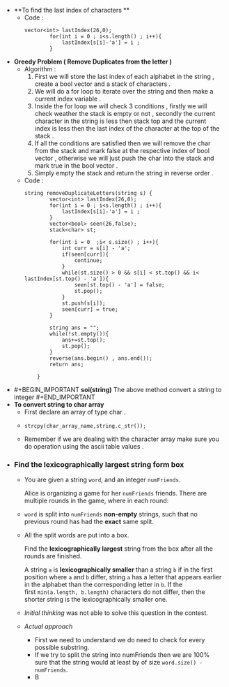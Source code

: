 - **To find the last index of characters **
	- Code : 
	  ```
	  vector<int> lastIndex(26,0);
	          for(int i = 0 ; i<s.length() ; i++){
	              lastIndex[s[i]-'a'] = i ;
	          }
	  ```
- **Greedy Problem ( Remove Duplicates from the letter )**
	- Algorithm : 
	  1. First we will store the last index of each alphabet in the string , create a bool vector and a stack of characters . 
	  2. We will do a for loop to iterate over the string and then make a current index variable . 
	  3. Inside the for loop we will check 3 conditions , firstly we will check weather the stack is empty or not , secondly  the current character in the string is less then stack top and the current index is less then the last index of the character at the top of the stack . 
	  4. If all the conditions are satisfied then we will remove the char from the stack and mark false at the respective index of bool vector , otherwise we will just push the char into the stack and mark true in the bool vector . 
	  5. Simply empty the stack and return the string in reverse order .
	- Code : 
	  ```
	  string removeDuplicateLetters(string s) {
	          vector<int> lastIndex(26,0);
	          for(int i = 0 ; i<s.length() ; i++){
	              lastIndex[s[i]-'a'] = i ;
	          }
	          vector<bool> seen(26,false);
	          stack<char> st;
	          
	          for(int i = 0  ;i< s.size() ; i++){
	              int curr = s[i] - 'a';
	              if(seen[curr]){
	                  continue;
	              }
	              while(st.size() > 0 && s[i] < st.top() && i< lastIndex[st.top() - 'a']){
	                  seen[st.top() - 'a'] = false;
	                  st.pop();
	              }
	              st.push(s[i]);
	              seen[curr] = true;
	          }
	          
	          string ans = "";
	          while(!st.empty()){
	              ans+=st.top();
	              st.pop();
	          }
	          reverse(ans.begin() , ans.end());
	          return ans;
	          
	      }
	  ```
- #+BEGIN_IMPORTANT
  **soi(string)** 
  The above method convert a string to integer 
  #+END_IMPORTANT
- **To convert string to char array**
	- First declare an array of type char .
	- ```
	  strcpy(char_array_name,string.c_str());
	  ```
	- Remember if we are dealing with the character array make sure you do operation using the ascii table values .
- ### Find the lexicographically largest string form box
	- You are given a string `word`, and an integer `numFriends`.
	  
	  Alice is organizing a game for her `numFriends` friends. There are multiple rounds in the game, where in each round:
	- `word` is split into `numFriends` **non-empty** strings, such that no previous round has had the **exact** same split.
	- All the split words are put into a box.
	  
	  Find the **lexicographically largest** string from the box after all the rounds are finished.
	  
	  A string `a` is **lexicographically smaller** than a string `b` if in the first position where `a` and `b` differ, string `a` has a letter that appears earlier in the alphabet than the corresponding letter in `b`.
	  If the first `min(a.length, b.length)` characters do not differ, then the shorter string is the lexicographically smaller one.
	- _Initial thinking_ was not able to solve this question in the contest.
	- _Actual approach_
		- First we need to understand we do need to check for every possible substring.
		- If we try to split the string into numFriends then we are 100% sure that the string would at least by of size `word.size() - numFriends`.
		- B